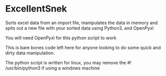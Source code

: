 # ExcellentSnek
Sorts excel data from an import file, manipulates the data in memory and spits out a new file with your sorted data using Python3, and OpenPyxl

You will need OpenPyxl for this python script to work

This is bare bones code left here for anyone looking to do some quick and dirty data manipulation.

The python script is written for linux, you may remove the #! /usr/bin/python3 if using a windows machine
